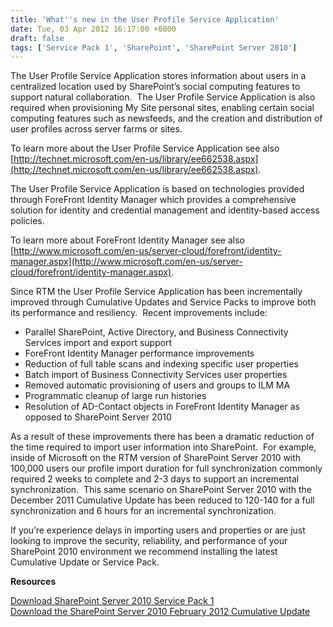 ```yaml
---
title: 'What''s new in the User Profile Service Application'
date: Tue, 03 Apr 2012 16:17:00 +0000
draft: false
tags: ['Service Pack 1', 'SharePoint', 'SharePoint Server 2010']
---
```


The User Profile Service Application stores information about users in a centralized location used by SharePoint’s social computing features to support natural collaboration.  The User Profile Service Application is also required when provisioning My Site personal sites, enabling certain social computing features such as newsfeeds, and the creation and distribution of user profiles across server farms or sites.

To learn more about the User Profile Service Application see also [http://technet.microsoft.com/en-us/library/ee662538.aspx](http://technet.microsoft.com/en-us/library/ee662538.aspx).

The User Profile Service Application is based on technologies provided through ForeFront Identity Manager which provides a comprehensive solution for identity and credential management and identity-based access policies.

To learn more about ForeFront Identity Manager see also [http://www.microsoft.com/en-us/server-cloud/forefront/identity-manager.aspx](http://www.microsoft.com/en-us/server-cloud/forefront/identity-manager.aspx).

Since RTM the User Profile Service Application has been incrementally improved through Cumulative Updates and Service Packs to improve both its performance and resiliency.  Recent improvements include:

*   Parallel SharePoint, Active Directory, and Business Connectivity Services import and export support
*   ForeFront Identity Manager performance improvements
*   Reduction of full table scans and indexing specific user properties
*   Batch import of Business Connectivity Services user properties
*   Removed automatic provisioning of users and groups to ILM MA
*   Programmatic cleanup of large run histories
*   Resolution of AD-Contact objects in ForeFront Identity Manager as opposed to SharePoint Server 2010

As a result of these improvements there has been a dramatic reduction of the time required to import user information into SharePoint.  For example, inside of Microsoft on the RTM version of SharePoint Server 2010 with 100,000 users our profile import duration for full synchronization commonly required 2 weeks to complete and 2-3 days to support an incremental synchronization.  This same scenario on SharePoint Server 2010 with the December 2011 Cumulative Update has been reduced to 120-140 for a full synchronization and 6 hours for an incremental synchronization.

If you’re experience delays in importing users and properties or are just looking to improve the security, reliability, and performance of your SharePoint 2010 environment we recommend installing the latest Cumulative Update or Service Pack.

**Resources**

[Download SharePoint Server 2010 Service Pack 1](http://support.microsoft.com/kb/2460045 "Download SharePoint Server 2010 Service Pack 1")  
[Download the SharePoint Server 2010 February 2012 Cumulative Update](http://support.microsoft.com/kb/2597150 "Download the SharePoint Server 2010 February 2012 Cumulative Update")